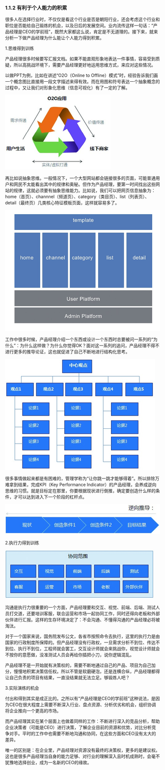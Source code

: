 ### 1.1.2 有利于个人能力的积累

很多人在选择行业时，不仅仅是看这个行业是否是朝阳行业，还会考虑这个行业和职位是否能给自己锻炼的机会，以及日后的发展空间。业内流传这样一句话：“产品经理是CEO的学前班”，既然大家都这么说，肯定是不无道理的。接下来，就来分析一下做产品经理为什么能让个人能力得到积累。

1.思维得到训练

产品经理很多时候要写汇报文档。如果不能直观形象地表达一件事情，容易受到质疑，所以高挑战环境下，需要产品经理更好地运用思维方式，来应对这些情况。

以做PPT为例，比如在讲述“O2O（Online to Offline）模式”时，经验告诉我们画一个概念图比直接用一段文字描述来得有效。而在用图和符号表达一个抽象概念的过程中，又让我们对形象化思维（信息可视化）有了一定的了解。

![](images/image01886_jpeg)

再比如说抽象思维。一般情况下，一个大型网站都会链接很多的页面，可能普通用户和网民不太能看出其中的规律和奥秘。但作为产品经理，要第一时间找出这些网站的规律，这就必须要有抽象思维能力。比如说，我们可以把网页信息抽象为：home（首页）、channnel（频道页）、category（类目页）、list（列表页）、detail（最终页）几类核心特征模板页面，这样就容易多了。

![](images/image01887_jpeg)

工作中很多时候，产品经理介绍一个东西或设计一个东西时总要被问一系列的“为什么”：为什么这样做？为什么你觉得OK？面对这一系列的追问，产品经理不得不进行更多的推导论证，这也就促进了自己不断地进行结构化思考。

![](images/image01888_jpeg)

很多事情做起来都是有困难的，管理学称为“让你跳一跳才能够得着”。所以排除万难拿到结果，完成KPI（Key Performance Indicator）的产品经理，会养成逆向思维的习惯。就是目标定在那里，你要根据现状进行倒推，确定要创造什么样的条件，才可以达到进入下一个阶段的杠杆点。

![](images/image01889_jpeg)

2.执行力得到训练

![](images/image01890_jpeg)

沟通是执行力很重要的一个方面，产品经理要和交互、视觉、前端、后端、测试人员打交道，还要培训客服，联合运营和市场一起协同工作，同时还得向老板和外部伙伴进行汇报。这样的生存环境决定了：不会沟通、不懂得沟通的产品经理必将被淘汰。

对于一个国家来说，国务院发布公文，各省市按照命令去执行，这里的执行力是由国家的行政制度所保障的。但产品经理没有行政权，一旦需求分析不到位、传达不到位、执行不到位，工程师就会罢工，交互设计师就会来挑战你，视觉设计师就会不按你的意愿做，没准测试人员会再给你插把小刀，说你逻辑混乱。

产品经理不是一开始就有决策权的，需要不断地通过自己的产品、项目为自己加分，慢慢地积累决策信任权。所以不管是软磨硬泡，还是连横合纵，产品经理都得让自己负责的项目有结果，一直没结果就无法立足。够锻炼人吧？

3.实际演练的机会

付出和得到其实是成正比的。之所以有“产品经理是CEO的学前班”这种说法，是因为CEO在很大程度上需要不断深入行业、盘点资源、分析优劣和机会，组织协调将企业推向一个更高的市场。

而产品经理其实在某个层面上也做着同样的工作：不断进行深入的竞品分析，帮助企业决策者（可能是CEO）进行决策，了解企业目前的资源和优势，对比分析竞争对手。平时的工作中也需要不断地沟通和协同，在这些方面和CEO没有太大的差异。

唯一的区别是：在企业里，产品经理对资源没有最终的决策权，更多的是建议权。这也是很多产品经理当自身的能力足够、对行业的理解深入且时机成熟时，会毫不犹豫地选择创业，成为一名新的CEO的缘故。
